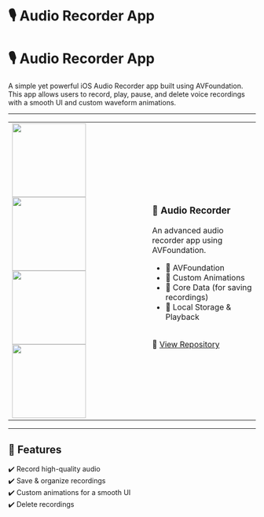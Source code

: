 # 🎙️ Audio Recorder App
# 🎙️ Audio Recorder App
A simple yet powerful iOS Audio Recorder app built using AVFoundation. This app allows users to record, play, pause, and delete voice recordings with a smooth UI and custom waveform animations.

---
<table>
  <tr>
    <td> 
      <img src="https://github.com/user-attachments/assets/de76a09f-2d7a-4e2d-b26c-008a3f0031fe" width="150">
      <img src="https://github.com/user-attachments/assets/0a438893-fb5f-4c44-b673-82c6891dca64" width="150">
      <img src="https://github.com/user-attachments/assets/dcaeb93b-05e9-40f6-9dd6-de344308853d" width="150">
      <img src="https://github.com/user-attachments/assets/c9fd4c38-d2fd-446b-87c9-5c06b24f1d26" width="150">
    </td>
    <td>
      <h3>📱 Audio Recorder</h3>
      <p>An advanced audio recorder app using AVFoundation.</p>
      <ul>
        <li>🎤 AVFoundation</li>
        <li>🎨 Custom Animations</li>
        <li>📀 Core Data (for saving recordings)</li>
        <li>💾 Local Storage & Playback</li>
      </ul>
      <br>
      🔗 <a href="https://github.com/MaheshChandrareddy/Audio-Recorder"> View Repository</a>
    </td>
  </tr>
</table>

---

## 🚀 Features  
✔️ Record high-quality audio  
✔️ Save & organize recordings  
✔️ Custom animations for a smooth UI  
✔️ Delete recordings  
